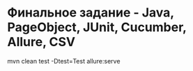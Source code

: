 # Финальное задание - Java, PageObject, JUnit, Cucumber, Allure, CSV

mvn clean test -Dtest=Test allure:serve

